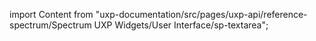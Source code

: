 
import Content from "uxp-documentation/src/pages/uxp-api/reference-spectrum/Spectrum UXP Widgets/User Interface/sp-textarea";

<Content query="product=xd"/>
